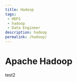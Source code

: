 ```yaml
---
title: Hadoop
tags: 
 - HDFS
 - hadoop
 - Data Engineer
description: hadoop
permalink: /hadoop/
---
```


# Apache Hadoop


test2
